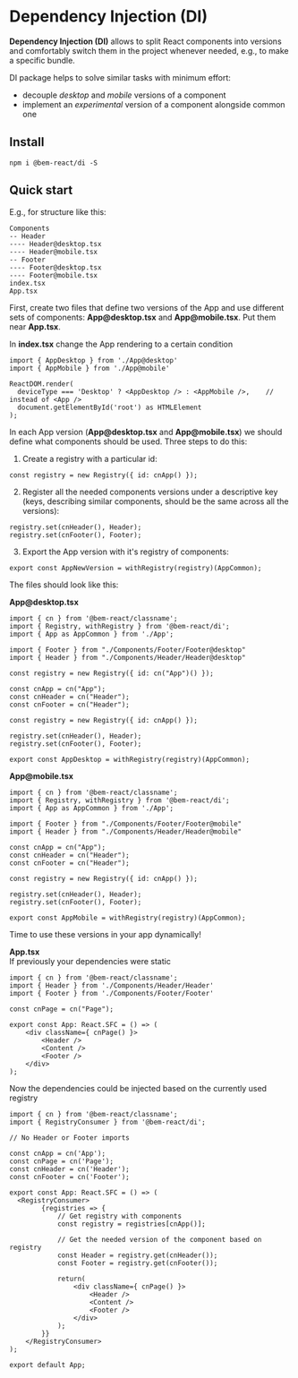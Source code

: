 # Dependency Injection (DI)

**Dependency Injection (DI)** allows to split React components into versions and comfortably switch them in the project whenever needed, e.g., to make a specific bundle.

DI package helps to solve similar tasks with minimum effort:
- decouple *desktop* and *mobile* versions of a component
- implement an *experimental* version of a component alongside common one

## Install
```
npm i @bem-react/di -S
```


## Quick start

E.g., for structure like this:
```
Components
-- Header
---- Header@desktop.tsx
---- Header@mobile.tsx
-- Footer
---- Footer@desktop.tsx
---- Footer@mobile.tsx
index.tsx
App.tsx
```

First, create two files that define two versions of the App and use different sets of components: **App@<span></span>desktop.tsx** and **App@<span></span>mobile.tsx**. Put them near **App.tsx**.

In **index.tsx** change the App rendering to a certain condition
```
import { AppDesktop } from './App@desktop'
import { AppMobile } from './App@mobile'

ReactDOM.render(
  deviceType === 'Desktop' ? <AppDesktop /> : <AppMobile />,    // instead of <App />
  document.getElementById('root') as HTMLElement
);
```

In each App version (**App@<span></span>desktop.tsx** and **App@<span></span>mobile.tsx**) we should define what components should be used.
Three steps to do this:
1. Create a registry with a particular id:
```
const registry = new Registry({ id: cnApp() });
```
2. Register all the needed components versions under a descriptive key (keys, describing similar components, should be the same across all the versions):
```
registry.set(cnHeader(), Header);
registry.set(cnFooter(), Footer);
```
3. Export the App version with it's registry of components:
```
export const AppNewVersion = withRegistry(registry)(AppCommon);
```

The files should look like this:

**App@<span></span>desktop.tsx**
```
import { cn } from '@bem-react/classname';
import { Registry, withRegistry } from '@bem-react/di';
import { App as AppCommon } from './App';

import { Footer } from "./Components/Footer/Footer@desktop"
import { Header } from "./Components/Header/Header@desktop"

const registry = new Registry({ id: cn("App")() });

const cnApp = cn("App");
const cnHeader = cn("Header");
const cnFooter = cn("Header");

const registry = new Registry({ id: cnApp() });

registry.set(cnHeader(), Header);
registry.set(cnFooter(), Footer);

export const AppDesktop = withRegistry(registry)(AppCommon);
```

**App@<span></span>mobile.tsx**
```
import { cn } from '@bem-react/classname';
import { Registry, withRegistry } from '@bem-react/di';
import { App as AppCommon } from './App';

import { Footer } from "./Components/Footer/Footer@mobile"
import { Header } from "./Components/Header/Header@mobile"

const cnApp = cn("App");
const cnHeader = cn("Header");
const cnFooter = cn("Header");

const registry = new Registry({ id: cnApp() });

registry.set(cnHeader(), Header);
registry.set(cnFooter(), Footer);

export const AppMobile = withRegistry(registry)(AppCommon);
```

Time to use these versions in your app dynamically! 

**App.tsx**  
If previously your dependencies were static
```
import { cn } from '@bem-react/classname';
import { Header } from './Components/Header/Header'
import { Footer } from './Components/Footer/Footer'

const cnPage = cn("Page");

export const App: React.SFC = () => (
    <div className={ cnPage() }>
        <Header />
        <Content />
        <Footer />
    </div>
);
```

Now the dependencies could be injected based on the currently used registry
```
import { cn } from '@bem-react/classname';
import { RegistryConsumer } from '@bem-react/di';

// No Header or Footer imports

const cnApp = cn('App');
const cnPage = cn('Page');
const cnHeader = cn('Header');
const cnFooter = cn('Footer');

export const App: React.SFC = () => (
  <RegistryConsumer>
        {registries => {
            // Get registry with components
            const registry = registries[cnApp()];
            
            // Get the needed version of the component based on registry
            const Header = registry.get(cnHeader());
            const Footer = registry.get(cnFooter());

            return(
                <div className={ cnPage() }>
                    <Header />
                    <Content />
                    <Footer />
                </div>
            );
        }}
    </RegistryConsumer>
);

export default App;
```